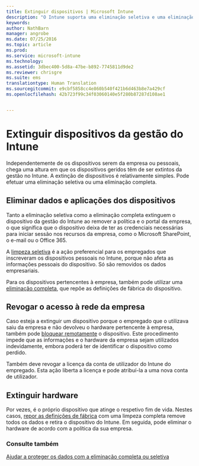 ```yaml
---
title: Extinguir dispositivos | Microsoft Intune
description: "O Intune suporta uma eliminação seletiva e uma eliminação completa para remover o dispositivo da gestão do Intune, removendo as respetivas políticas e o portal da empresa."
keywords: 
author: NathBarn
manager: angrobe
ms.date: 07/25/2016
ms.topic: article
ms.prod: 
ms.service: microsoft-intune
ms.technology: 
ms.assetid: 3dbec400-5d8a-47be-b892-7745811d9de2
ms.reviewer: chrisgre
ms.suite: ems
translationtype: Human Translation
ms.sourcegitcommit: e9cbf5858cc4e860b540f421b6d463b8e7a429cf
ms.openlocfilehash: 42b723f99c34f03060140e5f280b87287d108ae1


---
```


# Extinguir dispositivos da gestão do Intune

Independentemente de os dispositivos serem da empresa ou pessoais, chega uma altura em que os dispositivos geridos têm de ser extintos da gestão no Intune. A extinção de dispositivos é relativamente simples. Pode efetuar uma eliminação seletiva ou uma eliminação completa.
## Eliminar dados e aplicações dos dispositivos
Tanto a eliminação seletiva como a eliminação completa extinguem o dispositivo da gestão do Intune ao remover a política e o portal da empresa, o que significa que o dispositivo deixa de ter as credenciais necessárias para iniciar sessão nos recursos da empresa, como o Microsoft SharePoint, o e-mail ou o Office 365.

A [limpeza seletiva](use-remote-wipe-to-help-protect-data-using-microsoft-intune.md#selective-wipe) é a ação preferencial para os empregados que inscreveram os dispositivos pessoais no Intune, porque não afeta as informações pessoais do dispositivo. Só são removidos os dados empresariais.

Para os dispositivos pertencentes à empresa, também pode utilizar uma [eliminação completa](use-remote-wipe-to-help-protect-data-using-microsoft-intune.md#full-wipe), que repõe as definições de fábrica do dispositivo.

## Revogar o acesso à rede da empresa
Caso esteja a extinguir um dispositivo porque o empregado que o utilizava saiu da empresa e não devolveu o hardware pertencente à empresa, também pode [bloquear remotamente](use-remote-lock-and-passcode-reset-in-microsoft-intune.md) o dispositivo. Este procedimento impede que as informações e o hardware da empresa sejam utilizados indevidamente, embora poderá ter de identificar o dispositivo como perdido.

Também deve revogar a licença da conta de utilizador do Intune do empregado. Esta ação liberta a licença e pode atribuí-la a uma nova conta de utilizador.

## Extinguir hardware
Por vezes, é o próprio dispositivo que atinge o respetivo fim de vida. Nestes casos, [repor as definições de fábrica](use-remote-wipe-to-help-protect-data-using-microsoft-intune.md) com uma limpeza completa remove todos os dados e retira o dispositivo do Intune. Em seguida, pode eliminar o hardware de acordo com a política da sua empresa.

### Consulte também
[Ajudar a proteger os dados com a eliminação completa ou seletiva](use-remote-wipe-to-help-protect-data-using-microsoft-intune.md)



<!--HONumber=Jul16_HO4-->


